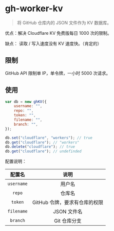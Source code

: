 # gh-worker-kv

> 将 GitHub 仓库内的 JSON 文件作为 KV 数据库。

优点：解决 Cloudflare KV 免费版每日 1000 次的限制。

缺点： 读取 / 写入速度没有 KV 速度快。（肯定的）


## 限制

GitHub API 限制单 IP，单令牌，一小时 5000 次请求。



## 使用


```js
var db = new ghKV({
    username: "",
    repo: "",
    token: "",
    filename: "",
    branch: "",
});

db.set("cloudflare", "workers"); // true
db.get("cloudflare"); // "workers"
db.delete("cloudflare"); // true
db.get("cloudflare"); // undefinded
```

配置说明：

| 配置名  | 说明  |
| :-:   | :-:  |
| `username` | 用户名 |
| `repo` | 仓库名 |
| `token` | GitHub 令牌，要求有仓库的权限 |
| `filename` | JSON 文件名 |
| `branch` | Git 仓库分支 |